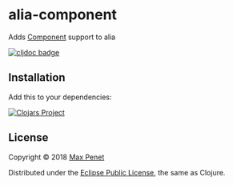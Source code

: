 # alia-component

Adds [Component](https://github.com/stuartsierra/component) support to alia

[![cljdoc badge](https://cljdoc.xyz/badge/cc.qbits/alia-component)](https://cljdoc.xyz/d/cc.qbits/alia-component/CURRENT)

## Installation

Add this to your dependencies:

[![Clojars Project](https://img.shields.io/clojars/v/cc.qbits/alia-component.svg)](https://clojars.org/cc.qbits/alia-component)

## License

Copyright © 2018 [Max Penet](http://twitter.com/mpenet)

Distributed under the
[Eclipse Public License](http://www.eclipse.org/legal/epl-v10.html),
the same as Clojure.
